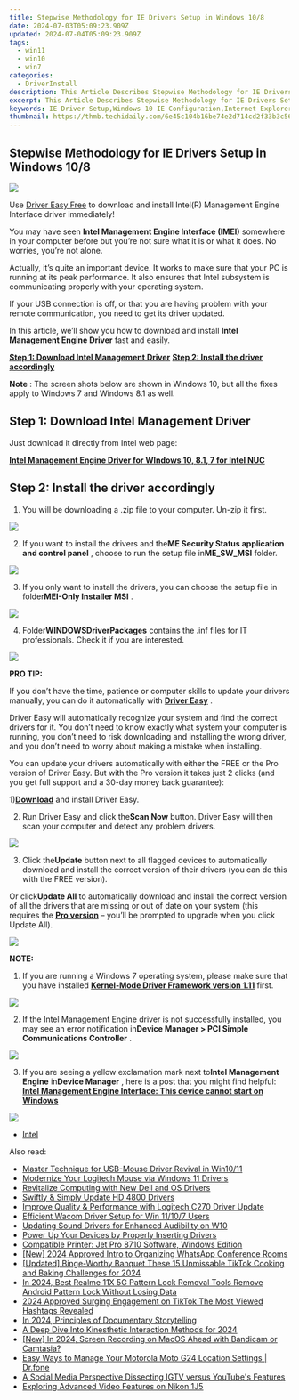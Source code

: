 ```yaml
---
title: Stepwise Methodology for IE Drivers Setup in Windows 10/8
date: 2024-07-03T05:09:23.909Z
updated: 2024-07-04T05:09:23.909Z
tags:
  - win11
  - win10
  - win7
categories:
  - DriverInstall
description: This Article Describes Stepwise Methodology for IE Drivers Setup in Windows 10/8
excerpt: This Article Describes Stepwise Methodology for IE Drivers Setup in Windows 10/8
keywords: IE Driver Setup,Windows 10 IE Configuration,Internet Explorer Setup Guide,IE Drivers for Windows OS,Step-by-Step IE Driver Installation,Compatibility Guide for Windows 8/10 IE Drivers,Automated IE Driver Configuration
thumbnail: https://thmb.techidaily.com/6e45c104b16be74e2d714cd2f33b3c56eb416bf62e899ada74117de94df4148a.jpg
---
```


## Stepwise Methodology for IE Drivers Setup in Windows 10/8

![](https://images.drivereasy.com/wp-content/uploads/2017/09/img_59b7a4f7da7c0.jpg)

 Use [Driver Easy Free](https://tools.techidaily.com/drivereasy/download/) to download and install Intel(R) Management Engine Interface driver immediately!

 You may have seen **Intel Management Engine Interface (IMEI)**  somewhere in your computer before but you’re not sure what it is or what it does. No worries, you’re not alone.

 Actually, it’s quite an important device. It works to make sure that your PC is running at its peak performance. It also ensures that Intel subsystem is communicating properly with your operating system.

 If your USB connection is off, or that you are having problem with your remote communication, you need to get its driver updated.

 In this article, we’ll show you how to download and install **Intel Management Engine Driver**  fast and easily.
  
**[Step 1: Download Intel Management Driver](#1)**
**[Step 2: Install the driver accordingly](#2)**

**Note** : The screen shots below are shown in Windows 10, but all the fixes apply to Windows 7 and Windows 8.1 as well.

## **Step 1: Download Intel Management Driver**

 Just download it directly from Intel web page:

**[Intel Management Engine Driver for WIndows 10, 8.1, 7 for Intel NUC](https://downloadmirror.intel.com/26135/eng/ME%5FConsumer%5FWin8.1%5F10%5F11.0.6.1194.zip)**

## **Step 2: Install the driver accordingly**

 1) You will be downloading a .zip file to your computer. Un-zip it first.  
  
![](https://images.drivereasy.com/wp-content/uploads/2017/02/img_58a3ca2e76e79.png)
  
 2) If you want to install the drivers and the**ME Security Status application and control panel** , choose to run the setup file in**ME\_SW\_MSI** folder.  
  
![](https://images.drivereasy.com/wp-content/uploads/2017/02/img_58a3cba0066eb.png)
  
 3) If you only want to install the drivers, you can choose the setup file in folder**MEI-Only Installer MSI** .
  
![](https://images.drivereasy.com/wp-content/uploads/2017/02/img_58a3ccff509cb.png)
  
 4) Folder**WINDOWSDriverPackages** contains the .inf files for IT professionals. Check it if you are interested.  
  
![](https://images.drivereasy.com/wp-content/uploads/2017/02/img_58a3cd9324cad.png)

**PRO TIP:**

 If you don’t have the time, patience or computer skills to update your drivers manually, you can do it automatically with [**Driver Easy**](https://tools.techidaily.com/drivereasy/download/) .

 Driver Easy will automatically recognize your system and find the correct drivers for it. You don’t need to know exactly what system your computer is running, you don’t need to risk downloading and installing the wrong driver, and you don’t need to worry about making a mistake when installing.

 You can update your drivers automatically with either the FREE or the Pro version of Driver Easy. But with the Pro version it takes just 2 clicks (and you get full support and a 30-day money back guarantee):

 1)[**Download**](https://tools.techidaily.com/drivereasy/download/) and install Driver Easy.

 2) Run Driver Easy and click the**Scan Now** button. Driver Easy will then scan your computer and detect any problem drivers.

![](https://images.drivereasy.com/wp-content/uploads/2017/09/img_59b7b1b0f32cf.png)

 3) Click the**Update** button next to all flagged devices to automatically download and install the correct version of their drivers (you can do this with the FREE version).

 Or click**Update All** to automatically download and install the correct version of all the drivers that are missing or out of date on your system (this requires the [**Pro version**](https://tools.techidaily.com/drivereasy/download/) – you’ll be prompted to upgrade when you click Update All).

![](https://images.drivereasy.com/wp-content/uploads/2017/09/img_59b7b1d1786b4.jpg)

**NOTE:**
  
 1) If you are running a Windows 7 operating system, please make sure that you have installed [**Kernel-Mode Driver Framework version 1.11**](https://www.microsoft.com/en-us/download/details.aspx?id=38423) first.  
  
![](https://images.drivereasy.com/wp-content/uploads/2017/02/img_58a3ce3cf3ba3.png)
  
 2) If the Intel Management Engine driver is not successfully installed, you may see an error notification in**Device Manager > PCI Simple Communications Controller** .
  
![](https://images.drivereasy.com/wp-content/uploads/2017/02/img_58a3cecf378b7.jpg)
  
 3) If you are seeing a yellow exclamation mark next to**Intel Management Engine** in**Device Manager** , here is a post that you might find helpful:
[**Intel Management Engine Interface: This device cannot start on Windows**](https://tools.techidaily.com/drivereasy/download/)
  
![](https://images.drivereasy.com/wp-content/uploads/2016/11/intel-r-management-engine-interface-imei.jpg)

* [Intel](https://tools.techidaily.com/drivereasy/download/)

<ins class="adsbygoogle"
     style="display:block"
     data-ad-format="autorelaxed"
     data-ad-client="ca-pub-7571918770474297"
     data-ad-slot="1223367746"></ins>



<ins class="adsbygoogle"
     style="display:block"
     data-ad-client="ca-pub-7571918770474297"
     data-ad-slot="8358498916"
     data-ad-format="auto"
     data-full-width-responsive="true"></ins>

<span class="atpl-alsoreadstyle">Also read:</span>
<div><ul>
<li><a href="https://driver-install.techidaily.com/master-technique-for-usb-mouse-driver-revival-in-win1011/"><u>Master Technique for USB-Mouse Driver Revival in Win10/11</u></a></li>
<li><a href="https://driver-install.techidaily.com/modernize-your-logitech-mouse-via-windows-11-drivers/"><u>Modernize Your Logitech Mouse via Windows 11 Drivers</u></a></li>
<li><a href="https://driver-install.techidaily.com/revitalize-computing-with-new-dell-and-os-drivers/"><u>Revitalize Computing with New Dell and OS Drivers</u></a></li>
<li><a href="https://driver-install.techidaily.com/swiftly-and-simply-update-hd-4800-drivers/"><u>Swiftly & Simply Update HD 4800 Drivers</u></a></li>
<li><a href="https://driver-install.techidaily.com/improve-quality-and-performance-with-logitech-c270-driver-update/"><u>Improve Quality & Performance with Logitech C270 Driver Update</u></a></li>
<li><a href="https://driver-install.techidaily.com/efficient-wacom-driver-setup-for-win-11107-users/"><u>Efficient Wacom Driver Setup for Win 11/10/7 Users</u></a></li>
<li><a href="https://driver-install.techidaily.com/updating-sound-drivers-for-enhanced-audibility-on-w10/"><u>Updating Sound Drivers for Enhanced Audibility on W10</u></a></li>
<li><a href="https://driver-install.techidaily.com/power-up-your-devices-by-properly-inserting-drivers/"><u>Power Up Your Devices by Properly Inserting Drivers</u></a></li>
<li><a href="https://driver-install.techidaily.com/compatible-printer-jet-pro-8710-software-windows-edition/"><u>Compatible Printer: Jet Pro 8710 Software, Windows Edition</u></a></li>
<li><a href="https://facebook-video-recording.techidaily.com/new-2024-approved-intro-to-organizing-whatsapp-conference-rooms/"><u>[New] 2024 Approved  Intro to Organizing WhatsApp Conference Rooms</u></a></li>
<li><a href="https://tiktok-clips.techidaily.com/updated-binge-worthy-banquet-these-15-unmissable-tiktok-cooking-and-baking-challenges-for-2024/"><u>[Updated] Binge-Worthy Banquet  These 15 Unmissable TikTok Cooking and Baking Challenges for 2024</u></a></li>
<li><a href="https://easy-unlock-android.techidaily.com/in-2024-best-realme-11x-5g-pattern-lock-removal-tools-remove-android-pattern-lock-without-losing-data-by-drfone-android/"><u>In 2024, Best Realme 11X 5G Pattern Lock Removal Tools Remove Android Pattern Lock Without Losing Data</u></a></li>
<li><a href="https://tiktok-videos.techidaily.com/2024-approved-surging-engagement-on-tiktok-the-most-viewed-hashtags-revealed/"><u>2024 Approved  Surging Engagement on TikTok  The Most Viewed Hashtags Revealed</u></a></li>
<li><a href="https://extra-support.techidaily.com/in-2024-principles-of-documentary-storytelling/"><u>In 2024, Principles of Documentary Storytelling</u></a></li>
<li><a href="https://extra-tips.techidaily.com/a-deep-dive-into-kinesthetic-interaction-methods-for-2024/"><u>A Deep Dive Into Kinesthetic Interaction Methods for 2024</u></a></li>
<li><a href="https://desktop-recording.techidaily.com/new-in-2024-screen-recording-on-macos-ahead-with-bandicam-or-camtasia/"><u>[New] In 2024, Screen Recording on MacOS  Ahead with Bandicam or Camtasia?</u></a></li>
<li><a href="https://android-location.techidaily.com/easy-ways-to-manage-your-motorola-moto-g24-location-settings-drfone-by-drfone-virtual/"><u>Easy Ways to Manage Your Motorola Moto G24 Location Settings | Dr.fone</u></a></li>
<li><a href="https://youtube-clips.techidaily.com/a-social-media-perspective-dissecting-igtv-versus-youtubes-features/"><u>A Social Media Perspective  Dissecting IGTV versus YouTube's Features</u></a></li>
<li><a href="https://extra-lessons.techidaily.com/exploring-advanced-video-features-on-nikon-1j5/"><u>Exploring Advanced Video Features on Nikon 1J5</u></a></li>
</ul></div>
